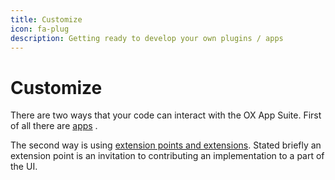 ```yaml
---
title: Customize
icon: fa-plug
description: Getting ready to develop your own plugins / apps
---
```


# Customize

There are two ways that your code can interact with the OX App Suite.
First of all there are [apps](app.md) .

The second way is using [extension points and extensions](../extensions-points/index.md). Stated briefly an extension point is an invitation to contributing an implementation to a part of the UI.

